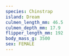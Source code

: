 ```yaml
---
species: Chinstrap
island: Dream
culmen_length_mm: 46.5
culmen_depth_mm: 17.9
flipper_length_mm: 192
body_mass_g: 3500
sex: FEMALE
---
```

